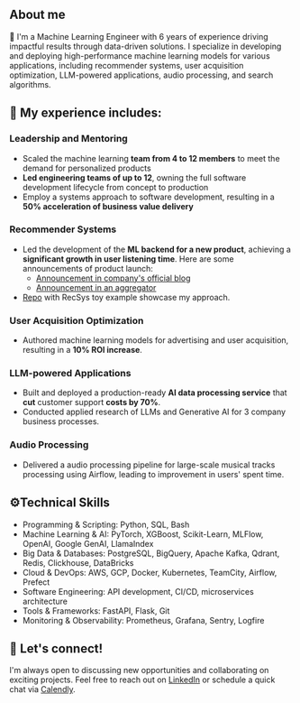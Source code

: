 ## About me

👋 I'm a Machine Learning Engineer with 6 years of experience driving impactful results through data-driven solutions. I specialize in developing and deploying high-performance machine learning models for various applications, including recommender systems, user acquisition optimization, LLM-powered applications, audio processing, and search algorithms.

## 👀 My experience includes:

### Leadership and Mentoring

- Scaled the machine learning **team from 4 to 12 members** to meet the demand for personalized products
- **Led engineering teams of up to 12**, owning the full software development lifecycle from concept to production
- Employ a systems approach to software development, resulting in a **50% acceleration of business value delivery**

### Recommender Systems

- Led the development of the **ML backend for a new product**, achieving a **significant growth in user listening time**. Here are some announcements of product launch:
  - [Announcement in company's official blog](https://blog.zvuk.com/article/7ff11900-1fac-44fe-8563-9fa71f8edd40)  
  - [Announcement in an aggregator](https://mobile-review.com/all/news/zvuk-predstavil-personalnuyu-volnu-sila-zvuka/)
- [Repo](https://github.com/orsk-moscow/online-ranker) with RecSys toy example showcase my approach.

### User Acquisition Optimization

- Authored machine learning models for advertising and user acquisition, resulting in a **10% ROI increase**.

### LLM-powered Applications

- Built and deployed a production-ready **AI data processing service** that **cut** customer support **costs by 70%**.
- Conducted applied research of LLMs and Generative AI for 3 company business processes.

### Audio Processing

- Delivered a audio processing pipeline for large-scale musical tracks processing using Airflow, leading to improvement in users' spent time.

## ⚙️Technical Skills

- Programming & Scripting:	Python, SQL, Bash
- Machine Learning & AI: 	PyTorch, XGBoost, Scikit-Learn, MLFlow, OpenAI, Google GenAI, LlamaIndex
- Big Data & Databases: 	PostgreSQL, BigQuery, Apache Kafka, Qdrant, Redis, Clickhouse, DataBricks
- Cloud & DevOps: 		AWS, GCP, Docker, Kubernetes, TeamCity, Airflow, Prefect
- Software Engineering: 	API development, CI/CD, microservices architecture
- Tools & Frameworks: 	FastAPI, Flask, Git
- Monitoring & Observability: Prometheus, Grafana, Sentry, Logfire


## 🤝 Let's connect!

I'm always open to discussing new opportunities and collaborating on exciting projects. Feel free to reach out on [LinkedIn](https://www.linkedin.com/in/popov-igor/) or schedule a quick chat via [Calendly](https://calendly.com/moscow-orsk/quick-chat).
<!---
orsk-moscow/orsk-moscow is a ✨ special ✨ repository because its `README.md` (this file) appears on your GitHub profile.
You can click the Preview link to take a look at your changes.
--->
